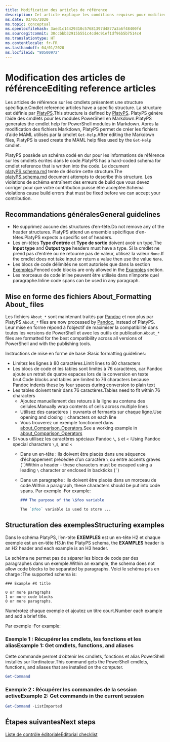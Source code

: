 ```yaml
---
title: Modification des articles de référence
description: Cet article explique les conditions requises pour modifier les informations de référence sur les cmdlets et les rubriques About_ de la documentation de PowerShell.
ms.date: 03/05/2020
ms.topic: conceptual
ms.openlocfilehash: 3aed1c14429310c57681397d4877a3a6f48400fd
ms.sourcegitcommit: 30ccbbb32915b551c4cd4c91ef1df96b5b7514c4
ms.translationtype: HT
ms.contentlocale: fr-FR
ms.lasthandoff: 04/01/2020
ms.locfileid: "80500972"
---
```

# <a name="editing-reference-articles"></a><span data-ttu-id="ba1e6-103">Modification des articles de référence</span><span class="sxs-lookup"><span data-stu-id="ba1e6-103">Editing reference articles</span></span>

<span data-ttu-id="ba1e6-104">Les articles de référence sur les cmdlets présentent une structure spécifique.</span><span class="sxs-lookup"><span data-stu-id="ba1e6-104">Cmdlet reference articles have a specific structure.</span></span> <span data-ttu-id="ba1e6-105">La structure est définie par [PlatyPS][].</span><span class="sxs-lookup"><span data-stu-id="ba1e6-105">This structure is defined by [PlatyPS][].</span></span>
<span data-ttu-id="ba1e6-106">PlatyPS génère l’aide des cmdlets pour les modules PowerShell en Markdown.</span><span class="sxs-lookup"><span data-stu-id="ba1e6-106">PlatyPS generates the cmdlet help for PowerShell modules in Markdown.</span></span> <span data-ttu-id="ba1e6-107">Après la modification des fichiers Markdown, PlatyPS permet de créer les fichiers d’aide MAML utilisés par la cmdlet `Get-Help`.</span><span class="sxs-lookup"><span data-stu-id="ba1e6-107">After editing the Markdown files, PlatyPS is used create the MAML help files used by the `Get-Help` cmdlet.</span></span>

<span data-ttu-id="ba1e6-108">PlatyPS possède un schéma codé en dur pour les informations de référence sur les cmdlets écrites dans le code.</span><span class="sxs-lookup"><span data-stu-id="ba1e6-108">PlatyPS has a hard-coded schema for cmdlet reference that is written into the code.</span></span> <span data-ttu-id="ba1e6-109">Le document [platyPS.schema.md][] tente de décrire cette structure.</span><span class="sxs-lookup"><span data-stu-id="ba1e6-109">The [platyPS.schema.md][] document attempts to describe this structure.</span></span> <span data-ttu-id="ba1e6-110">Les violations de schéma entraînent des erreurs de build que vous devez corriger pour que votre contribution puisse être acceptée.</span><span class="sxs-lookup"><span data-stu-id="ba1e6-110">Schema violations cause build errors that must be fixed before we can accept your contribution.</span></span>

## <a name="general-guidelines"></a><span data-ttu-id="ba1e6-111">Recommandations générales</span><span class="sxs-lookup"><span data-stu-id="ba1e6-111">General guidelines</span></span>

- <span data-ttu-id="ba1e6-112">Ne supprimez aucune des structures d’en-tête.</span><span class="sxs-lookup"><span data-stu-id="ba1e6-112">Do not remove any of the header structures.</span></span> <span data-ttu-id="ba1e6-113">PlatyPS attend un ensemble spécifique d’en-têtes.</span><span class="sxs-lookup"><span data-stu-id="ba1e6-113">PlatyPS expects a specific set of headers.</span></span>
- <span data-ttu-id="ba1e6-114">Les en-têtes **Type d’entrée** et **Type de sortie** doivent avoir un type.</span><span class="sxs-lookup"><span data-stu-id="ba1e6-114">The **Input type** and **Output type** headers must have a type.</span></span> <span data-ttu-id="ba1e6-115">Si la cmdlet ne prend pas d’entrée ou ne retourne pas de valeur, utilisez la valeur `None`.</span><span class="sxs-lookup"><span data-stu-id="ba1e6-115">If the cmdlet does not take input or return a value then use the value `None`.</span></span>
- <span data-ttu-id="ba1e6-116">Les blocs de code délimités ne sont autorisés que dans la section [Exemples](#structuring-examples).</span><span class="sxs-lookup"><span data-stu-id="ba1e6-116">Fenced code blocks are only allowed in the [Examples](#structuring-examples) section.</span></span>
- <span data-ttu-id="ba1e6-117">Les morceaux de code inline peuvent être utilisés dans n’importe quel paragraphe.</span><span class="sxs-lookup"><span data-stu-id="ba1e6-117">Inline code spans can be used in any paragraph.</span></span>

## <a name="formatting-about_-files"></a><span data-ttu-id="ba1e6-118">Mise en forme des fichiers About_</span><span class="sxs-lookup"><span data-stu-id="ba1e6-118">Formatting About_ files</span></span>

<span data-ttu-id="ba1e6-119">Les fichiers `About_*` sont maintenant traités par [Pandoc][] et non plus par PlatyPS.</span><span class="sxs-lookup"><span data-stu-id="ba1e6-119">`About_*` files are now processed by [Pandoc][], instead of PlatyPS.</span></span> <span data-ttu-id="ba1e6-120">Leur mise en forme répond à l’objectif de maximiser la compatibilité dans toutes les versions de PowerShell et avec les outils de publication.</span><span class="sxs-lookup"><span data-stu-id="ba1e6-120">`About_*` files are formatted for the best compatibility across all versions of PowerShell and with the publishing tools.</span></span>

<span data-ttu-id="ba1e6-121">Instructions de mise en forme de base :</span><span class="sxs-lookup"><span data-stu-id="ba1e6-121">Basic formatting guidelines:</span></span>

- <span data-ttu-id="ba1e6-122">Limitez les lignes à 80 caractères.</span><span class="sxs-lookup"><span data-stu-id="ba1e6-122">Limit lines to 80 characters</span></span>
- <span data-ttu-id="ba1e6-123">Les blocs de code et les tables sont limités à 76 caractères, car Pandoc ajoute un retrait de quatre espaces lors de la conversion en texte brut.</span><span class="sxs-lookup"><span data-stu-id="ba1e6-123">Code blocks and tables are limited to 76 characters because Pandoc indents these by four spaces during conversion to plain text</span></span>
- <span data-ttu-id="ba1e6-124">Les tables doivent tenir dans 76 caractères.</span><span class="sxs-lookup"><span data-stu-id="ba1e6-124">Tables need to fit within 76 characters</span></span>
  - <span data-ttu-id="ba1e6-125">Ajoutez manuellement des retours à la ligne au contenu des cellules.</span><span class="sxs-lookup"><span data-stu-id="ba1e6-125">Manually wrap contents of cells across multiple lines</span></span>
  - <span data-ttu-id="ba1e6-126">Utilisez des caractères `|` ouvrants et fermants sur chaque ligne.</span><span class="sxs-lookup"><span data-stu-id="ba1e6-126">Use opening and closing `|` characters on each line</span></span>
  - <span data-ttu-id="ba1e6-127">Vous trouverez un exemple fonctionnel dans [about_Comparison_Operators][about-example].</span><span class="sxs-lookup"><span data-stu-id="ba1e6-127">See a working example in [about_Comparison_Operators][about-example]</span></span>
- <span data-ttu-id="ba1e6-128">Si vous utilisez les caractères spéciaux Pandoc `\`, `$` et `<` :</span><span class="sxs-lookup"><span data-stu-id="ba1e6-128">Using Pandoc special characters `\`,`$`, and `<`</span></span>
  - <span data-ttu-id="ba1e6-129">Dans un en-tête : ils doivent être placés dans une séquence d’échappement précédée d’un caractère `\` ou entre accents graves (`` ` ``)</span><span class="sxs-lookup"><span data-stu-id="ba1e6-129">Within a header - these characters must be escaped using a leading `\` character or enclosed in backticks (`` ` ``)</span></span>
  - <span data-ttu-id="ba1e6-130">Dans un paragraphe : ils doivent être placés dans un morceau de code.</span><span class="sxs-lookup"><span data-stu-id="ba1e6-130">Within a paragraph, these characters should be put into code spans.</span></span> <span data-ttu-id="ba1e6-131">Par exemple :</span><span class="sxs-lookup"><span data-stu-id="ba1e6-131">For example:</span></span>

    ~~~markdown
    ### The purpose of the \$foo variable

    The `$foo` variable is used to store ...
    ~~~

## <a name="structuring-examples"></a><span data-ttu-id="ba1e6-132">Structuration des exemples</span><span class="sxs-lookup"><span data-stu-id="ba1e6-132">Structuring examples</span></span>

<span data-ttu-id="ba1e6-133">Dans le schéma PlatyPS, l’en-tête **EXEMPLES** est un en-tête H2 et chaque exemple est un en-tête H3.</span><span class="sxs-lookup"><span data-stu-id="ba1e6-133">In the PlatyPS schema, the **EXAMPLES** header is an H2 header and each example is an H3 header.</span></span>

<span data-ttu-id="ba1e6-134">Le schéma ne permet pas de séparer les blocs de code par des paragraphes dans un exemple.</span><span class="sxs-lookup"><span data-stu-id="ba1e6-134">Within an example, the schema does not allow code blocks to be separated by paragraphs.</span></span> <span data-ttu-id="ba1e6-135">Voici le schéma pris en charge :</span><span class="sxs-lookup"><span data-stu-id="ba1e6-135">The supported schema is:</span></span>

```
### Example #X title

0 or more paragraphs
1 or more code blocks
0 or more paragraphs.
```

<span data-ttu-id="ba1e6-136">Numérotez chaque exemple et ajoutez un titre court.</span><span class="sxs-lookup"><span data-stu-id="ba1e6-136">Number each example and add a brief title.</span></span>

<span data-ttu-id="ba1e6-137">Par exemple :</span><span class="sxs-lookup"><span data-stu-id="ba1e6-137">For example:</span></span>

### <a name="example-1-get-cmdlets-functions-and-aliases"></a><span data-ttu-id="ba1e6-138">Exemple 1 : Récupérer les cmdlets, les fonctions et les alias</span><span class="sxs-lookup"><span data-stu-id="ba1e6-138">Example 1: Get cmdlets, functions, and aliases</span></span>

<span data-ttu-id="ba1e6-139">Cette commande permet d’obtenir les cmdlets, fonctions et alias PowerShell installés sur l’ordinateur.</span><span class="sxs-lookup"><span data-stu-id="ba1e6-139">This command gets the PowerShell cmdlets, functions, and aliases that are installed on the computer.</span></span>

```powershell
Get-Command
```

### <a name="example-2-get-commands-in-the-current-session"></a><span data-ttu-id="ba1e6-140">Exemple 2 : Récupérer les commandes de la session active</span><span class="sxs-lookup"><span data-stu-id="ba1e6-140">Example 2: Get commands in the current session</span></span>

```powershell
Get-Command -ListImported
```

## <a name="next-steps"></a><span data-ttu-id="ba1e6-141">Étapes suivantes</span><span class="sxs-lookup"><span data-stu-id="ba1e6-141">Next steps</span></span>

[<span data-ttu-id="ba1e6-142">Liste de contrôle éditoriale</span><span class="sxs-lookup"><span data-stu-id="ba1e6-142">Editorial checklist</span></span>](editorial-checklist.md)

<!-- link references -->
[PlatyPS]: https://github.com/powershell/platyps
[platyPS.schema.md]: https://github.com/PowerShell/platyPS/blob/master/platyPS.schema.md
[issue1806]: https://github.com/MicrosoftDocs/PowerShell-Docs/issues/1806
[about-example]: /PowerShell/module/Microsoft.PowerShell.Core/About/about_Comparison_Operators
[Pandoc]: https://pandoc.org
